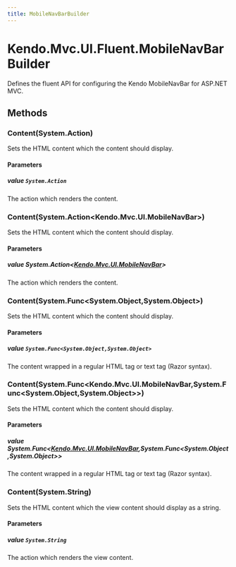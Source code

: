 ```yaml
---
title: MobileNavBarBuilder
---
```


# Kendo.Mvc.UI.Fluent.MobileNavBarBuilder
Defines the fluent API for configuring the Kendo MobileNavBar for ASP.NET MVC.




## Methods


### Content(System.Action)
Sets the HTML content which the content should display.


#### Parameters

##### value `System.Action`
The action which renders the content.





### Content(System.Action\<Kendo.Mvc.UI.MobileNavBar\>)
Sets the HTML content which the content should display.


#### Parameters

##### value System.Action<[Kendo.Mvc.UI.MobileNavBar](/api/wrappers/aspnet-mvc/Kendo.Mvc.UI/MobileNavBar)>
The action which renders the content.





### Content(System.Func\<System.Object,System.Object\>)
Sets the HTML content which the content should display.


#### Parameters

##### value `System.Func<System.Object,System.Object>`
The content wrapped in a regular HTML tag or text tag (Razor syntax).





### Content(System.Func\<Kendo.Mvc.UI.MobileNavBar,System.Func\<System.Object,System.Object\>\>)
Sets the HTML content which the content should display.


#### Parameters

##### value System.Func<[Kendo.Mvc.UI.MobileNavBar](/api/wrappers/aspnet-mvc/Kendo.Mvc.UI/MobileNavBar),System.Func<System.Object,System.Object>>
The content wrapped in a regular HTML tag or text tag (Razor syntax).





### Content(System.String)
Sets the HTML content which the view content should display as a string.


#### Parameters

##### value `System.String`
The action which renders the view content.






